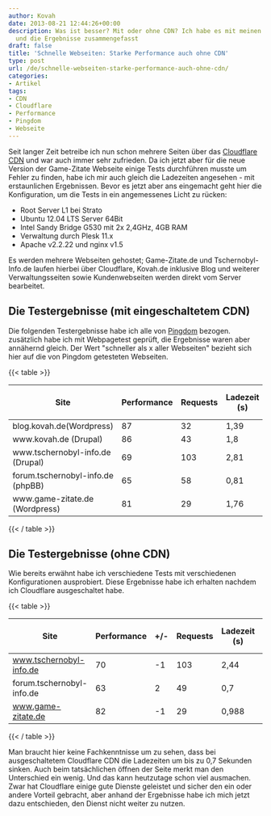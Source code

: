 ```yaml
---
author: Kovah
date: 2013-08-21 12:44:26+00:00
description: Was ist besser? Mit oder ohne CDN? Ich habe es mit meinen Webseiten getestet
  und die Ergebnisse zusammengefasst
draft: false
title: 'Schnelle Webseiten: Starke Performance auch ohne CDN'
type: post
url: /de/schnelle-webseiten-starke-performance-auch-ohne-cdn/
categories:
- Artikel
tags:
- CDN
- Cloudflare
- Performance
- Pingdom
- Webseite
---
```


Seit langer Zeit betreibe ich nun schon mehrere Seiten über das [Cloudflare CDN](http://www.cloudflare.com) und war auch immer sehr zufrieden. Da ich jetzt aber für die neue Version der Game-Zitate Webseite einige Tests durchführen musste um Fehler zu finden, habe ich mir auch gleich die Ladezeiten angesehen - mit erstaunlichen Ergebnissen.
Bevor es jetzt aber ans eingemacht geht hier die Konfiguration, um die Tests in ein angemessenes Licht zu rücken:

* Root Server L1 bei Strato
* Ubuntu 12.04 LTS Server 64Bit
* Intel Sandy Bridge G530 mit 2x 2,4GHz, 4GB RAM
* Verwaltung durch Plesk 11.x
* Apache v2.2.22 und nginx v1.5

Es werden mehrere Webseiten gehostet; Game-Zitate.de und Tschernobyl-Info.de laufen hierbei über Cloudflare, Kovah.de inklusive Blog und weiterer Verwaltungsseiten sowie Kundenwebseiten werden direkt vom Server bearbeitet.


## Die Testergebnisse (mit eingeschaltetem CDN)

Die folgenden Testergebnisse habe ich alle von [Pingdom](http://tools.pingdom.com/) bezogen. zusätzlich habe ich mit Webpagetest geprüft, die Ergebnisse waren aber annähernd gleich. Der Wert "schneller als x aller Webseiten" bezieht sich hier auf die von Pingdom getesteten Webseiten.

{{< table >}}

| Site | Performance | Requests | Ladezeit \(s\) | Seitengröße \(kB\) | Schneller als x aller Webseiten |
|----------------------------------------|-------------|----------|----------------|--------------------|----|
| blog\.kovah\.de\(Wordpress\)           | 87          | 32       | 1,39           | 507,8              | 82 |
| www\.kovah\.de \(Drupal\)              | 86          | 43       | 1,8            | 1124               | 74 |
| www\.tschernobyl\-info\.de \(Drupal\)  | 69          | 103      | 2,81           | 825                | 57 |
| forum\.tschernobyl\-info\.de \(phpBB\) | 65          | 58       | 0,81           | 368                | 92 |
| www\.game\-zitate\.de \(Wordpress\)    | 81          | 29       | 1,76           | 225                | 75 |

{{< / table >}}


## Die Testergebnisse (ohne CDN)

Wie bereits erwähnt habe ich verschiedene Tests mit verschiedenen Konfigurationen ausprobiert. Diese Ergebnisse habe ich erhalten nachdem ich Cloudflare ausgeschaltet habe.

{{< table >}}

| Site | Performance | +/- | Requests | Ladezeit (s) | +/- | Seitengröße (kB) | Schneller als x aller Webseiten |
|----------------------------|-------------|-----|----------|--------------|---------|------------------|---------------------------------|
| www.tschernobyl-info.de | 70 | -1 | 103 | 2,44 | -0,37 | 859 | 61 |
| forum.tschernobyl-info.de | 63 | 2 | 49 | 0,7 | -0,11 | 457 | 94 |
| www.game-zitate.de | 82 | -1 | 29 | 0,988 | -0,772 | 225 | 89 |

{{< / table >}}

Man braucht hier keine Fachkenntnisse um zu sehen, dass bei ausgeschaltetem Cloudflare CDN die Ladezeiten um bis zu 0,7 Sekunden sinken. Auch beim tatsächlichen öffnen der Seite merkt man den Unterschied ein wenig. Und das kann heutzutage schon viel ausmachen. Zwar hat Cloudflare einige gute Dienste geleistet und sicher den ein oder andere Vorteil gebracht, aber anhand der Ergebnisse habe ich mich jetzt dazu entschieden, den Dienst nicht weiter zu nutzen.
